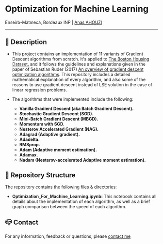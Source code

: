 # Optimization for Machine Learning
Enseirb-Matmeca, Bordeaux INP | [Anas AHOUZI](https://www.linkedin.com/in/anas-ahouzi-6aab0b155/)
***

## :monocle_face: Description
- This project contains an implementation of 11 variants of Gradient Descent algorithms from scratch. It's applied to [The Boston Housing Dataset](https://www.cs.toronto.edu/~delve/data/boston/bostonDetail.html), and
it follows the guidelines and explanations given in the paper of Sebastian Ruder (2017) [An overview of gradient descent optimization algorithms](https://arxiv.org/pdf/1609.04747.pdf).
This repository includes a detailed mathematical explanation of every algorithm, and also some of the reasons to 
use gradient descent instead of LSE solution in the case of linear regression problems.

- The algorithms that were implemented include the following:
  - **Vanilla Gradient Descent (aka Batch Gradient Descent).**
  - **Stochastic Gradient Descent (SGD).**
  - **Mini-Batch Gradient Descent (MBGD).**
  - **Momentum with SGD.**
  - **Nesterov Accelerated Gradient (NAG).**
  - **Adagrad (Adaptive gradient).**
  - **Adadelta.**
  - **RMSprop.**
  - **Adam (Adaptive moment estimation).**
  - **Adamax.**
  - **Nadam (Nesterov-accelerated Adaptive moment estimation).**

 
## :rocket: Repository Structure
The repository contains the following files & directories:
- **Optimization_For_Machine_Learning.ipynb:** This notebook contains all details about the implementation of each algorithm, as well as a brief graph comparison
between the speed of each algorithm.


## :mailbox_closed: Contact
For any information, feedback or questions, please [contact me][anas-email]










[anas-email]: mailto:ahouzi2000@hotmail.fr